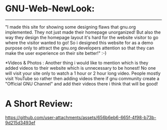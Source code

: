 # GNU-Web-NewLook:
-----------------

"I made this site for showing some designing flaws that gnu.org implemented. They not just made their homepage unorganized! But also the way they design the homepage layout it's hard for the website visitor to go where the visitor wanted to go! So i designed this website for as a demo purpose only to attract the gnu.org developers attention so that they can make the user experience on their site better!" :-)

*Videos & Photos : Another thing i would like to mention which is they added videos to their website which is unnecessary to be honest! No one will visit your site only to watch a 1 hour or 2 hour long video. People mostly visit YouTube so rather then adding videos there if gnu community create a "Official GNU Channel" and add their videos there i think that will be good!


# A Short Review:


https://github.com/user-attachments/assets/656b6eb6-665f-4f98-b73b-9d215d3493ef


